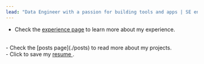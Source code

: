 ```yaml
---
lead: "Data Engineer with a passion for building tools and apps | SE enthusiast"
---
```



- Check the [experience page](./experience) to learn more about my experience.
</br>
- Check the [posts page](./posts) to read more about my projects.
</br>
- Click to save my <a href="/images/resume_vysochina_m.pdf" download>resume </a>.